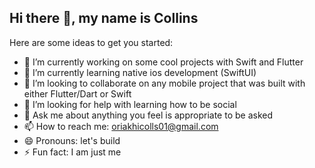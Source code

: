 ## Hi there 👋, my name is Collins


Here are some ideas to get you started:

- 🔭 I’m currently working on some cool projects with Swift and Flutter
- 🌱 I’m currently learning native ios development (SwiftUI)
- 👯 I’m looking to collaborate on any mobile project that was built with either Flutter/Dart or Swift
- 🤔 I’m looking for help with learning how to be social
- 💬 Ask me about anything you feel is appropriate to be asked
- 📫 How to reach me: oriakhicolls01@gmail.com
- 😄 Pronouns: let's build
- ⚡ Fun fact: I am just me

